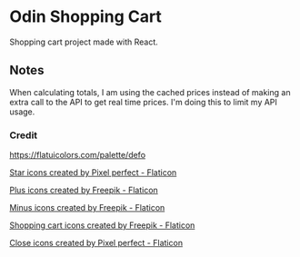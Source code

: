 # Odin Shopping Cart

Shopping cart project made with React.

## Notes

When calculating totals, I am using the cached prices instead of making an extra call to the API to get real time prices. I'm doing this to limit my API usage.

### Credit

https://flatuicolors.com/palette/defo

<a href="https://www.flaticon.com/free-icons/star" title="star icons">Star icons created by Pixel perfect - Flaticon</a>

<a href="https://www.flaticon.com/free-icons/plus" title="plus icons">Plus icons created by Freepik - Flaticon</a>

<a href="https://www.flaticon.com/free-icons/minus" title="minus icons">Minus icons created by Freepik - Flaticon</a>

<a href="https://www.flaticon.com/free-icons/shopping-cart" title="shopping cart icons">Shopping cart icons created by Freepik - Flaticon</a>

<a href="https://www.flaticon.com/free-icons/close" title="close icons">Close icons created by Pixel perfect - Flaticon</a>
